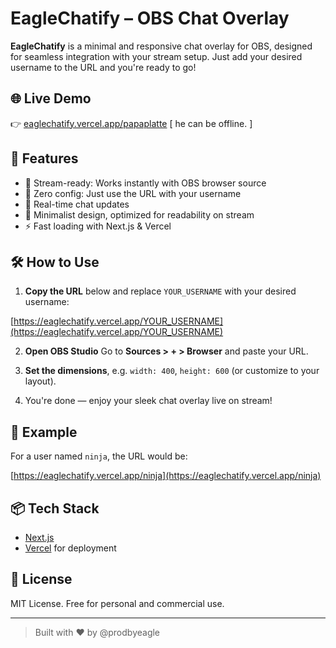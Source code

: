 # EagleChatify – OBS Chat Overlay

**EagleChatify** is a minimal and responsive chat overlay for OBS, designed for seamless integration with your stream setup. Just add your desired username to the URL and you're ready to go!

## 🌐 Live Demo

👉 [eaglechatify.vercel.app/papaplatte](https://eaglechatify.vercel.app/papaplatte) [ he can be offline. ]

## 🚀 Features

- 🎥 Stream-ready: Works instantly with OBS browser source
- 🔧 Zero config: Just use the URL with your username
- 💬 Real-time chat updates
- 🎨 Minimalist design, optimized for readability on stream
- ⚡ Fast loading with Next.js & Vercel

## 🛠️ How to Use

1. **Copy the URL** below and replace `YOUR_USERNAME` with your desired username:

[https://eaglechatify.vercel.app/YOUR_USERNAME](https://eaglechatify.vercel.app/YOUR_USERNAME)

2. **Open OBS Studio**
   Go to **Sources > + > Browser** and paste your URL.

3. **Set the dimensions**, e.g. `width: 400`, `height: 600` (or customize to your layout).

4. You're done — enjoy your sleek chat overlay live on stream!

## 🧪 Example

For a user named `ninja`, the URL would be:

[https://eaglechatify.vercel.app/ninja](https://eaglechatify.vercel.app/ninja)

## 📦 Tech Stack

- [Next.js](https://nextjs.org/)
- [Vercel](https://vercel.com/) for deployment

## 📝 License

MIT License. Free for personal and commercial use.

---

> Built with ❤️ by @prodbyeagle
